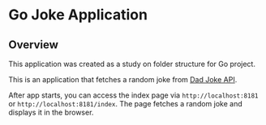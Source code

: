 # **Go Joke Application**

## **Overview**

This application was created as a study on folder structure for Go project.

This is an application that fetches a random joke from [Dad Joke API](https://icanhazdadjoke.com/).

After app starts, you can access the index page via `http://localhost:8181` or `http://localhost:8181/index`. The page
fetches a random joke and displays it in the browser.